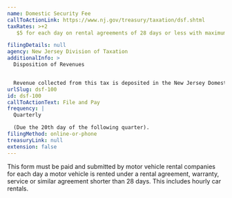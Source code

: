 ```yaml
---
name: Domestic Security Fee
callToActionLink: https://www.nj.gov/treasury/taxation/dsf.shtml
taxRates: >+2
   $5 for each day on rental agreements of 28 days or less with maximum rental fee per agreement of $140 (even if the actual rental extends beyond 28 days).

filingDetails: null
agency: New Jersey Division of Taxation
additionalInfo: >
  Disposition of Revenues


  Revenue collected from this tax is deposited in the New Jersey Domestic Security Account established in the General Fund.
urlSlug: dsf-100
id: dsf-100
callToActionText: File and Pay
frequency: |
  Quarterly 

  (Due the 20th day of the following quarter).
filingMethod: online-or-phone
treasuryLink: null
extension: false
---
```


This form must be paid and submitted by motor vehicle rental companies for each day a motor vehicle is rented under a rental agreement, warranty, service or similar agreement shorter than 28 days. This includes hourly car rentals.
